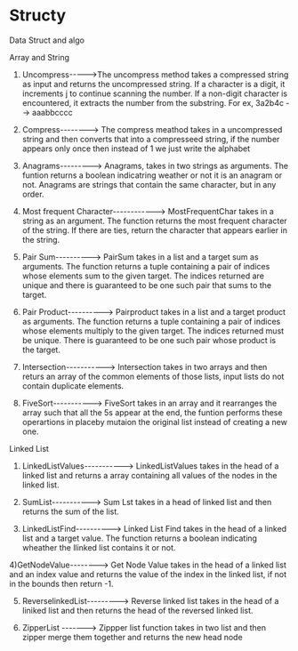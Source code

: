 # Structy

Data Struct and algo

Array and String

1. Uncompress----->The uncompress method takes a compressed string as input and returns the uncompressed string. If a character is a digit, it increments j to continue scanning the number. If a non-digit character is encountered, it extracts the number from the substring. For ex, 3a2b4c --> aaabbcccc

2) Compress--------> The compress meathod takes in a uncompressed string and then converts that into a compresseed string, if the number appears only once then instead of 1 we just write the alphabet

3) Anagrams---------> Anagrams, takes in two strings as arguments. The funtion returns a boolean indicatring weather or not it is an anagram or not. Anagrams are strings that contain the same character, but in any order.

4) Most frequent Character------------> MostFrequentChar takes in a string as an argument. The function returns the most frequent character of the string. If there are ties, return the character that appears earlier in the string.

5) Pair Sum----------> PairSum takes in a list and a target sum as arguments. The function returns a tuple containing a pair of indices whose elements sum to the given target. The indices returned are unique and there is guaranteed to be one such pair that sums to the target.

6) Pair Product----------> Pairproduct takes in a list and a target product as arguments. The function returns a tuple containing a pair of indices whose elements multiply to the given target. The indices returned must be unique. There is guaranteed to be one such pair whose product is the target.

7) Intersection-----------> Intersection takes in two arrays and then returs an array of the common elements of those lists, input lists do not contain duplicate elements.

8) FiveSort-----------> FiveSort takes in an array and it rearranges the array such that all the 5s appear at the end, the funtion performs these operartions in placeby mutaion the original list instead of creating a new one.

Linked List

1. LinkedListValues-----------> LinkedListValues takes in the head of a linked list and returns a array containing all values of the nodes in the linked list.

2) SumList-----------> Sum Lst takes in a head of linked list and then returns the sum of the list.

3) LinkedListFind----------> Linked List Find takes in the head of a linked list and a target value. The function returns a boolean indicating wheather the llinked list contains it or not.

4)GetNodeValue--------> Get Node Value takes in the head of a linked list and an index value and returns the value of the index in the linked list, if not in the bounds then return -1.

5. ReverselinkedList---------> Reverse linked list takes in the head of a liniked list and then returns the head of the reversed linked list.

6. ZipperList -------> Zippper list function takes in two list and then zipper merge them together and returns the new head node
